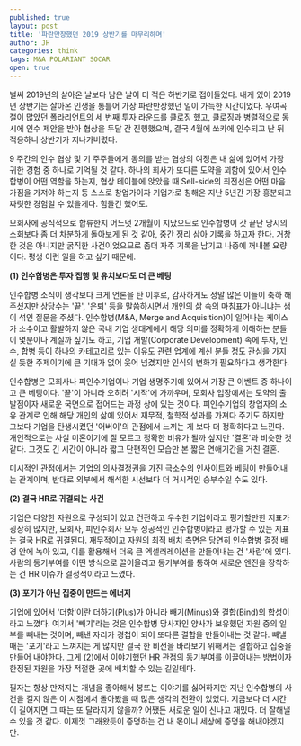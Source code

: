 ```yaml
---
published: true
layout: post
title: '파란만장했던 2019 상반기를 마무리하며'
author: JH
categories: think
tags: M&A POLARIANT SOCAR
open: true
---
```


벌써 2019년의 살아온 날보다 남은 날이 더 적은 하반기로 접어들었다. 내게 있어 2019년 상반기는 살아온 인생을 통틀어 가장 파란만장했던 일이 가득한 시간이었다.
우여곡절이 많았던 폴라리언트의 세 번째 투자 라운드를 클로징 했고, 클로징과 병렬적으로 동시에 인수 제안을 받아 협상을 두달 간 진행했으며, 결국 4월에 쏘카에 인수되고 난 뒤 적응하니 상반기가 지나가버렸다.

9 주간의 인수 협상 및 기 주주들에게 동의를 받는 협상의 여정은 내 삶에 있어서 가장 귀한 경험 중 하나로 기억될 것 같다. 하나의 회사가 또다른 도약을 꾀함에 있어서 인수합병이 어떤 역할을 하는지, 협상 테이블에 앉았을 때 Sell-side의 최전선은 어떤 마음가짐을 가져야 하는지 등 스스로 창업가이자 기업가로 칭해온 지난 5년간 가장 흥분되고 짜릿한 경험일 수 있을게다. 힘들긴 했어도.

모회사에 공식적으로 합류한지 어느덧 2개월이 지났으므로 인수합병이 갓 끝난 당시의 소회보다 좀 더 차분하게 돌아보게 된 것 같아, 중간 정리 삼아 기록을 하고자 한다. 거창한 것은 아니지만 굵직한 사건이었으므로 좀더 자주 기록을 남기고 나중에 꺼내볼 요량이다. 평생 이런 일을 하고 싶기 때문에.

**(1) 인수합병은 투자 집행 및 유치보다도 더 큰 베팅**

인수합병 소식이 생각보다 크게 언론을 탄 이후로, 감사하게도 정말 많은 이들이 축하 해주셨지만 상당수는 '끝', '은퇴' 등을 말씀하시면서 개인의 삶 속의 마침표가 아니냐는 샘이 섞인 질문을 주셨다.  인수합병(M&A, Merge and Acquisition)이 일어나는 케이스가 소수이고 활발하지 않은 국내 기업 생태계에서 해당 의미를 정확하게 이해하는 분들이 몇분이나 계실까 싶기도 하고, 기업 개발(Corporate Development) 속에 투자, 인수, 합병 등이 하나의 카테고리로 있는 이유도 관련 업계에 계신 분들 정도 관심을 가지실 듯한 주제이기에 큰 기대가 없어 웃어 넘겼지만 인식의 변화가 필요하다고 생각한다.

인수합병은 모회사나 피인수기업이나 기업 생명주기에 있어서 가장 큰 이벤트 중 하나이고 큰 베팅이다. '끝'이 아니라 오히려 '시작'에 가까우며, 모회사 입장에서는 도약의 출발점이자 새로운 국면으로 접어드는 과정 상에 있는 것이다. 피인수기업의 창업자의 소유 관계로 인해 해당 개인의 삶에 있어서 재무적, 철학적 성과를 가져다 주기도 하지만 그보다 기업을 탄생시켰던 '어버이'의 관점에서 느끼는 게 보다 더 정확하다고 느낀다. 개인적으로는 사실 미혼이기에 잘 모르고 정확한 비유가 될까 싶지만 '결혼'과 비슷한 것 같다. 그것도 긴 시간이 아니라 짧고 단편적인 모습만 본 짧은 연애기간을 거친 결혼.

미시적인 관점에서는 기업의 의사결정권을 가진 극소수의 인사이트와 베팅이 만들어내는 관계이며, 반대로 외부에서 해석한 시선보다 더 거시적인 승부수일 수도 있다. 


**(2) 결국 HR로 귀결되는 사건**

기업은 다양한 자원으로 구성되어 있고 건전하고 우수한 기업이라고 평가할만한 지표가 굉장히 많지만, 모회사, 피인수회사 모두 성공적인 인수합병이라고 평가할 수 있는 지표는 결국 HR로 귀결된다. 재무적이고 자원의 최적 배치 측면은 당연히 인수합병 결정 배경 안에 녹아 있고, 이를 활용해서 더욱 큰 엑셀러레이션을 만들어내는 건 '사람'에 있다. 사람의 동기부여를 어떤 방식으로 끌어올리고 동기부여를 통하여 새로운 엔진을 장착하는 건 HR 이슈가 결정적이라고 느꼈다. 


**(3) 포기가 아닌 집중이 만드는 에너지**

기업에 있어서 '더함'이란 더하기(Plus)가 아니라 빼기(Minus)와 결합(Bind)의 합성이라고 느꼈다. 여기서 '빼기'라는 것은 인수합병 당사자인 양사가 보유했던 자원 중의 일부를 빼내는 것이며, 빼낸 자리가 경첩이 되어 또다른 결합을 만들어내는 것 같다. 빼낼 때는 '포기'라고 느껴지는 게 많지만 결국 한 비전을 바라보기 위해서는 결합하고 집중을 만들어 내야한다. 그게 (2)에서 이야기했던 HR 관점의 동기부여를 이끌어내는 방법이자 한정된 자원을 가장 적절한 곳에 배치할 수 있는 길일테다.

필자는 항상 만져지는 개념을 좋아해서 붕뜨는 이야기를 싫어하지만 지난 인수합병의 사건을 길지 않은 이 시점에서 돌아봤을 때 많은 생각의 전환이 있었다. 지금보다 더 시간이 길어지면 그 때는 또 달라지지 않을까? 어쨌든 새로운 일이 신나고 재밌다. 더 잘해낼 수 있을 것 같다. 이제껏 그래왔듯이 증명하는 건 내 몫이니 세상에 증명을 해내야겠지만.
